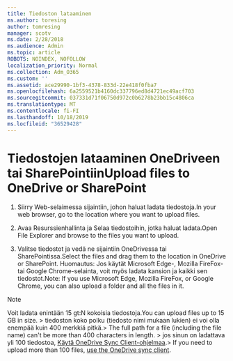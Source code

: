 ```yaml
---
title: Tiedoston lataaminen
ms.author: toresing
author: tomresing
manager: scotv
ms.date: 2/28/2018
ms.audience: Admin
ms.topic: article
ROBOTS: NOINDEX, NOFOLLOW
localization_priority: Normal
ms.collection: Adm_O365
ms.custom: ''
ms.assetid: ace29990-1bf3-4378-833d-22e418f0fba7
ms.openlocfilehash: 6a2559521b4160dc337796ed8d4721ec49acf703
ms.sourcegitcommit: 037331d71f06750d972c0b6278b23bb15c4806ca
ms.translationtype: MT
ms.contentlocale: fi-FI
ms.lasthandoff: 10/18/2019
ms.locfileid: "36529428"
---
```

# <a name="upload-files-to-onedrive-or-sharepoint"></a><span data-ttu-id="a1c12-102">Tiedostojen lataaminen OneDriveen tai SharePointiin</span><span class="sxs-lookup"><span data-stu-id="a1c12-102">Upload files to OneDrive or SharePoint</span></span>

1. <span data-ttu-id="a1c12-103">Siirry Web-selaimessa sijaintiin, johon haluat ladata tiedostoja.</span><span class="sxs-lookup"><span data-stu-id="a1c12-103">In your web browser, go to the location where you want to upload files.</span></span>
    
2. <span data-ttu-id="a1c12-104">Avaa Resurssienhallinta ja Selaa tiedostoihin, jotka haluat ladata.</span><span class="sxs-lookup"><span data-stu-id="a1c12-104">Open File Explorer and browse to the files you want to upload.</span></span>
    
3. <span data-ttu-id="a1c12-105">Valitse tiedostot ja vedä ne sijaintiin OneDrivessa tai SharePointissa.</span><span class="sxs-lookup"><span data-stu-id="a1c12-105">Select the files and drag them to the location in OneDrive or SharePoint.</span></span> <span data-ttu-id="a1c12-106">Huomautus: Jos käytät Microsoft Edge-, Mozilla FireFox-tai Google Chrome-selainta, voit myös ladata kansion ja kaikki sen tiedostot.</span><span class="sxs-lookup"><span data-stu-id="a1c12-106">Note: If you use Microsoft Edge, Mozilla FireFox, or Google Chrome, you can also upload a folder and all the files in it.</span></span>
    
> [!NOTE]
>  <span data-ttu-id="a1c12-107">Voit ladata enintään 15 gt:N kokoisia tiedostoja.</span><span class="sxs-lookup"><span data-stu-id="a1c12-107">You can upload files up to 15 GB in size.</span></span> <span data-ttu-id="a1c12-108">> tiedoston koko polku (tiedosto nimi mukaan lukien) ei voi olla enempää kuin 400 merkkiä pitkä.</span><span class="sxs-lookup"><span data-stu-id="a1c12-108">>  The full path for a file (including the file name) can't be more than 400 characters in length.</span></span> <span data-ttu-id="a1c12-109">> jos sinun on ladattava yli 100 tiedostoa, [Käytä OneDrive Sync Client-ohjelmaa](https://go.microsoft.com/fwlink/?linkid=866427).</span><span class="sxs-lookup"><span data-stu-id="a1c12-109">>  If you need to upload more than 100 files, [use the OneDrive sync client](https://go.microsoft.com/fwlink/?linkid=866427).</span></span> 
  

